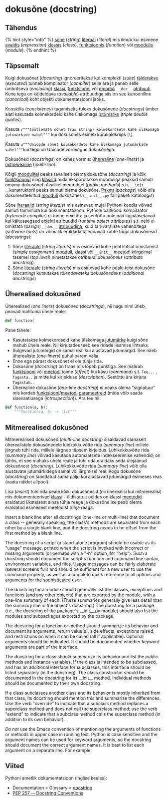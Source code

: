 # dokusõne \(docstring\)

## Tähendus

{% hint style="info" %}
[sõne](../../python/sisseehitatud-tueuebid/sone-str/) \(_string_\) [literaal](literaal-literal.md) \(_literal_\) mis ilmub kui esimene [avaldis](avaldis-expression.md) \(_expression_\) [klassis](klass-class.md) \(_class_\), [funktsioonis](funktsioon-function.md) \(_function_\) või [moodulis](moodul-module.md) \(_module_\).
{% endhint %}

## Täpsemalt

Kuigi dokusõnet \(_docstring_\) ignoreeritakse kui komplekti \(_suite_\) [täidetakse](taeitmine-execution.md) \(_executed_\) tunneb kompilaator \(_compiler_\) selle ära ja paneb selle  ümbritseva \(_enclosing_\) [klassi](klass-class.md), [funktsiooni](funktsioon-function.md) või [mooduli](moodul-module.md) `__doc__` [atribuuti](atribuut-attribute.md). Kuna tegu on käideldava \(_available_\) atribuudiga siis on see kanooniline \(_canonical_\) koht objekti dokumentatsiooni jaoks.

Kooskõla \(_consistency_\) tagamiseks tuleks dokusõnede \(_docstrings_\) ümber alati kasutada kolmekordeid kahe ülakomaga [jutumärke](jutumaergid.md) \(_triple double quotes_\). 

Kasuta `r"""töötlemata sõnet (raw string) kolmekordsete kahe ülakomaga jutumärkide vahel"""`  kui dokusõnes esineb kurakaldkriips \(`\`\). 

Kasuta `u"""Unicode sõnet kolmekordete kahe ülakomaga jutumärkide vahel"""`kui tegu on Unicode vormingus dokusõnega.

Dokusõned \(_docstrings_\) on kahes vormis: [üherealine](dokumentatsiooni-sone-docstring.md#ueherealised-dokusoned) \(_one-liners_\) ja [mitmerealine](dokumentatsiooni-sone-docstring.md#mitmerealised-dokusoned) \(_multi-line_\). 

Kõigil [moodulitel](moodul-module.md) peaks tavaliselt olema dokusõne \(_docstring_\) ja kõik [funktsioonid](funktsioon-function.md) ning [klassid](klass-class.md) mida eksporditakse mooduliga peaksid samuti omama dokusõnet. Avalikel meetoditel \(_public methods_\) s.h. `__init__`  __konstruktoril peaks samuti  olema dokusõne. [Pakett](pakett-package.md) \(_package_\) võib olla dokumenteeritud [mooduli](moodul-module.md) dokusõnes \(`__init__.py` fail paketi kataloogis\) 

Sõne [literaalid](literaal-literal.md) \(_string literals_\) mis esinevad mujal Pythoni koodis võivad samuti toimimida kui dokumentatsioon. Pythoni baitkoodi kompilaator \(_bytecode compiler_\) ei tunne neid ära ja seetõttu pole nad ligipääsetavad kui käitusaegsed objekti atribuudid \(_runtime object attributes_\) s.t. neid ei omistata \(_assign_\) `__doc__` [atribuudina](atribuut-attribute.md), kuid tarkvaraliste vahenditega \(_software tools_\) on võimalik eraldada täiendavalt kahte tüüpi dokusõnesid \(_docstrings_\):

1. Sõne [literaale](literaal-literal.md) \(_string literals_\) mis esinevad kohe peal lihtsat omistamist \(_simple assignment_\) [mooduli](moodul-module.md), [klassi](klass-class.md) või `__init__` [meetodi](meetod-method.md) kõrgeimal tasemel \(_top level_\) nimetatakse _atribuudi dokusõneks_ \(_attribute docstring_\). 
2. Sõne [literaale](literaal-literal.md) \(_string literals_\) mis esinevad kohe peale teist dokusõne \(_docstring_\) kutsutakse _täiendavateks dokusõnedeks_ \(_additional docstrings_\)

## Üherealised dokusõned

Üherealised \(_one liners_\) dokusõned \(_docstrings_\), nii nagu nimi ütleb, peavad mahtuma ühele reale:

```python
def function(
```

Pane tähele:

* Kasutatakse kolmekordseid kahe ülakomaga [jutumärke](jutumaergid.md) kuigi sõne mahub ühele reale. Nii kirjutades teeb see ridade lisamise lihtsaks.
* Sulgevad jutumärgid on samal real kui alustavad jutumärgid. See näeb üherealiste \(_one-liners_\) puhul parem välja.
* Enne ega pärast dokusõnet ei ole tühja rida.
* Dokusõne \(_docstring_\) on fraas mis lõpeb punktiga. See määrab [funktsiooni](funktsioon-function.md) või [meetodi](meetod-method.md) toime \(_effect_\) kui käsu \(_command_\) s.t. `Tee...` , `Tagasta..` ja mitte kui kirjelduse \(_description_\). Seetõttu ära kirjuta `Tagastab..` 
* Üherealine dokusõne \(_one-line docstring_\) ei peaks olema "signatuur" mis kordab [funktsiooni](funktsioon-function.md)/[meetodi](meetod-method.md) [parameetreid](parameeter-parameter.md) \(mida võib saada sisevaatlusega \(_introspection_\)\). Ära tee nii:

```python
def function(a, b):
    """function(a, b) -> list"""
```

## Mitmerealised dokusõned

Mitmerealised dokusõned \(_multi-line docstring_\) sisaldavad sarnaselt üherealistele dokusõnedele lühikokkuvõtte rida \(_summary line_\) millele järgneb tühi rida, millele järgneb täpsem kirjeldus. Lühikokkuvõtte rida \(_summary line_\) võivad kasutada automaatsete indekseerimise vahendid; on tähtis, et see mahuks ühele reale ja tühi rida eraldaks seda ülejäänud dokusõnest \(_docstring_\). Lühikokkuvõtte rida \(_summary line_\) võib olla alustavate jutumärkidega samal või järgmisel real. Kogu dokusõne \(_docstring_\) on taandatud sama palju kui alustavad jutumärgid esimeses reas \(vaata näidet allpool\):

Lisa \(_insert_\) tühi rida peale kõiki dokusõnesid \(nii üherealisi kui mitmerealisi\) mis dokumenteerivad [klassi](klass-class.md) - üldistatult öeldes on klassi [meetodid](meetod-method.md) eraldatud üksteisest ainsa tühja reaga ja dokusõne ise peab olema eraldatud esimesest meetodist tühja reaga.

Insert a blank line after all docstrings \(one-line or multi-line\) that document a class -- generally speaking, the class's methods are separated from each other by a single blank line, and the docstring needs to be offset from the first method by a blank line.

The docstring of a script \(a stand-alone program\) should be usable as its "usage" message, printed when the script is invoked with incorrect or missing arguments \(or perhaps with a "-h" option, for "help"\). Such a docstring should document the script's function and command line syntax, environment variables, and files. Usage messages can be fairly elaborate \(several screens full\) and should be sufficient for a new user to use the command properly, as well as a complete quick reference to all options and arguments for the sophisticated user.

The docstring for a module should generally list the classes, exceptions and functions \(and any other objects\) that are exported by the module, with a one-line summary of each. \(These summaries generally give less detail than the summary line in the object's docstring.\) The docstring for a package \(i.e., the docstring of the package's \_\_init\_\_.py module\) should also list the modules and subpackages exported by the package.

The docstring for a function or method should summarize its behavior and document its arguments, return value\(s\), side effects, exceptions raised, and restrictions on when it can be called \(all if applicable\). Optional arguments should be indicated. It should be documented whether keyword arguments are part of the interface.

The docstring for a class should summarize its behavior and list the public methods and instance variables. If the class is intended to be subclassed, and has an additional interface for subclasses, this interface should be listed separately \(in the docstring\). The class constructor should be documented in the docstring for its \_\_init\_\_ method. Individual methods should be documented by their own docstring.

If a class subclasses another class and its behavior is mostly inherited from that class, its docstring should mention this and summarize the differences. Use the verb "override" to indicate that a subclass method replaces a superclass method and does not call the superclass method; use the verb "extend" to indicate that a subclass method calls the superclass method \(in addition to its own behavior\).

_Do not_ use the Emacs convention of mentioning the arguments of functions or methods in upper case in running text. Python is case sensitive and the argument names can be used for keyword arguments, so the docstring should document the correct argument names. It is best to list each argument on a separate line. For example:  
  


## Viited

Pythoni ametlik dokumentatsioon \(inglise keeles\):

* Documentation &gt; Glossary &gt; [docstring](https://docs.python.org/3/glossary.html#term-docstring)
* [PEP 257 -- Docstring Conventions](https://www.python.org/dev/peps/pep-0257/)

